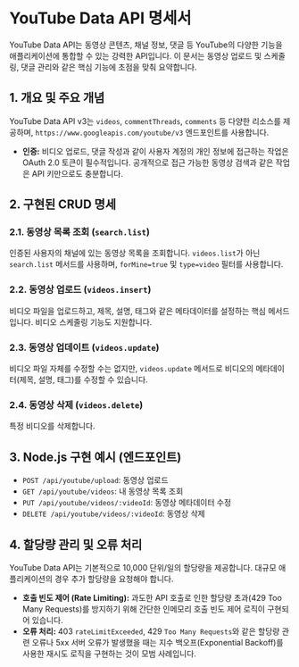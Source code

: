 # YouTube Data API 명세서

YouTube Data API는 동영상 콘텐츠, 채널 정보, 댓글 등 YouTube의 다양한 기능을 애플리케이션에 통합할 수 있는 강력한 API입니다. 이 문서는 동영상 업로드 및 스케줄링, 댓글 관리와 같은 핵심 기능에 초점을 맞춰 요약합니다.

## 1. 개요 및 주요 개념

YouTube Data API v3는 `videos`, `commentThreads`, `comments` 등 다양한 리소스를 제공하며, `https://www.googleapis.com/youtube/v3` 엔드포인트를 사용합니다.

- **인증:** 비디오 업로드, 댓글 작성과 같이 사용자 계정의 개인 정보에 접근하는 작업은 OAuth 2.0 토큰이 필수적입니다. 공개적으로 접근 가능한 동영상 검색과 같은 작업은 API 키만으로도 충분합니다.

## 2. 구현된 CRUD 명세

### 2.1. 동영상 목록 조회 (`search.list`)

인증된 사용자의 채널에 있는 동영상 목록을 조회합니다. `videos.list`가 아닌 `search.list` 메서드를 사용하며, `forMine=true` 및 `type=video` 필터를 사용합니다.

### 2.2. 동영상 업로드 (`videos.insert`)

비디오 파일을 업로드하고, 제목, 설명, 태그와 같은 메타데이터를 설정하는 핵심 메서드입니다. 비디오 스케줄링 기능도 지원합니다.

### 2.3. 동영상 업데이트 (`videos.update`)

비디오 파일 자체를 수정할 수는 없지만, `videos.update` 메서드로 비디오의 메타데이터(제목, 설명, 태그)를 수정할 수 있습니다.

### 2.4. 동영상 삭제 (`videos.delete`)

특정 비디오를 삭제합니다.

## 3. Node.js 구현 예시 (엔드포인트)

- `POST /api/youtube/upload`: 동영상 업로드
- `GET /api/youtube/videos`: 내 동영상 목록 조회
- `PUT /api/youtube/videos/:videoId`: 동영상 메타데이터 수정
- `DELETE /api/youtube/videos/:videoId`: 동영상 삭제

## 4. 할당량 관리 및 오류 처리

YouTube Data API는 기본적으로 10,000 단위/일의 할당량을 제공합니다. 대규모 애플리케이션의 경우 추가 할당량을 요청해야 합니다.

- **호출 빈도 제어 (Rate Limiting):** 과도한 API 호출로 인한 할당량 초과(429 Too Many Requests)를 방지하기 위해 간단한 인메모리 호출 빈도 제어 로직이 구현되어 있습니다.
- **오류 처리:** 403 `rateLimitExceeded`, 429 `Too Many Requests`와 같은 할당량 관련 오류나 5xx 서버 오류가 발생했을 때는 지수 백오프(Exponential Backoff)를 사용한 재시도 로직을 구현하는 것이 모범 사례입니다.
